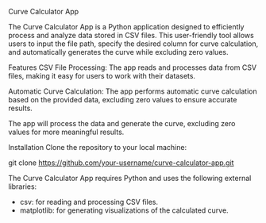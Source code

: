 Curve Calculator App

The Curve Calculator App is a Python application designed to efficiently process and analyze data stored in CSV files. This user-friendly tool allows users to input the file path, specify the desired column for curve calculation, and automatically generates the curve while excluding zero values.

Features
CSV File Processing: The app reads and processes data from CSV files, making it easy for users to work with their datasets.

Automatic Curve Calculation: The app performs automatic curve calculation based on the provided data, excluding zero values to ensure accurate results.

The app will process the data and generate the curve, excluding zero values for more meaningful results.

Installation
Clone the repository to your local machine:

git clone https://github.com/your-username/curve-calculator-app.git

The Curve Calculator App requires Python and uses the following external libraries:
* csv: for reading and processing CSV files.
* matplotlib: for generating visualizations of the calculated curve.
